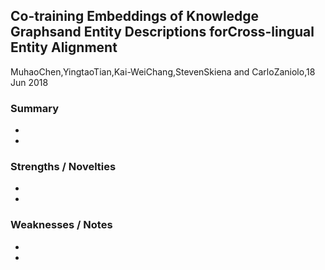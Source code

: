 ## Co-training Embeddings of Knowledge Graphsand Entity Descriptions forCross-lingual Entity Alignment
MuhaoChen,YingtaoTian,Kai-WeiChang,StevenSkiena and CarloZaniolo,18 Jun 2018
### Summary
* 
* 
### Strengths / Novelties
* 
* 
### Weaknesses / Notes
* 
* 
